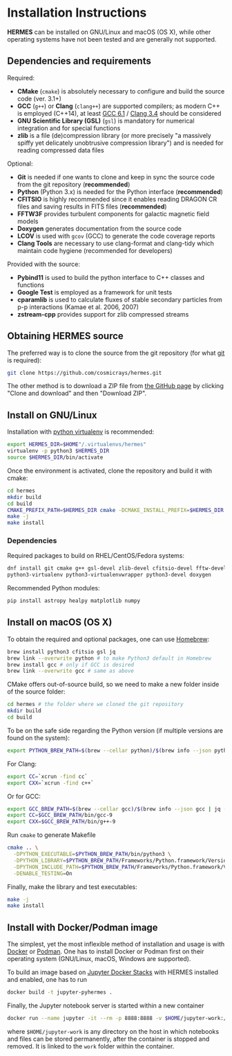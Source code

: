 # Installation Instructions

**HERMES** can be installed on GNU/Linux and macOS (OS X), while other operating systems have not been tested and are generally not supported.

## Dependencies and requirements

Required:
- **CMake** (`cmake`) is absolutely necessary to configure and build the source code (ver. 3.1+)
- **GCC** (`g++`) or **Clang** (`clang++`) are supported compilers; as modern C++ is employed (C++14), at least [GCC 6.1](https://gcc.gnu.org/projects/cxx-status.html#cxx14) / [Clang 3.4](https://clang.llvm.org/cxx_status.html) should be considered
- **GNU Scientific Library (GSL)** (`gsl`) is mandatory for numerical integration and for special functions
- **zlib** is a file (de)compression library (or more precisely "a massively spiffy yet delicately unobtrusive compression library") and is needed for reading compressed data files

Optional:
- **Git** is needed if one wants to clone and keep in sync the source code from the git repository (**recommended**)
- **Python** (Python 3.x) is needed for the Python interface (**recommended**)
- **CFITSIO** is highly recommended since it enables reading DRAGON CR files and saving results in FITS files (**recommended**)
- **FFTW3F** provides turbulent components for galactic magnetic field models
- **Doxygen** generates documentation from the source code
- **LCOV** is used with `gcov` (GCC) to generate the code coverage reports
- **Clang Tools** are necessary to use clang-format and clang-tidy which maintain code hygiene (recommended for developers)

Provided with the source:
- **Pybind11** is used to build the python interface to C++ classes and functions
- **Google Test** is employed as a framework for unit tests
- **cparamlib** is used to calculate fluxes of stable secondary particles from p-p interactions (Kamae et al. 2006, 2007)
- **zstream-cpp** provides support for zlib compressed streams

## Obtaining HERMES source

The preferred way is to clone the source from the git repository (for what [git](https://git-scm.com/book/en/v2) is required):

```sh
git clone https://github.com/cosmicrays/hermes.git
```

The other method is to download a ZIP file from [the GitHub page](https://github.com/cosmicrays/hermes) by clicking "Clone and download" and then "Download ZIP".

## Install on GNU/Linux

Installation with [python virtualenv](https://virtualenv.pypa.io) is recommended:
```sh
export HERMES_DIR=$HOME"/.virtualenvs/hermes"
virtualenv -p python3 $HERMES_DIR
source $HERMES_DIR/bin/activate
```
Once the environment is activated, clone the repository and build it with cmake:
```sh
cd hermes
mkdir build
cd build
CMAKE_PREFIX_PATH=$HERMES_DIR cmake -DCMAKE_INSTALL_PREFIX=$HERMES_DIR -DENABLE_TESTING=On ..
make -j
make install
```

### Dependencies
Required packages to build on RHEL/CentOS/Fedora systems:
```sh
dnf install git cmake g++ gsl-devel zlib-devel cfitsio-devel fftw-devel \
python3-virtualenv python3-virtualenvwrapper python3-devel doxygen
```

Recommended Python modules:
```sh
pip install astropy healpy matplotlib numpy
```

## Install on macOS (OS X)

To obtain the required and optional packages, one can use [Homebrew](https://brew.sh):
```sh
brew install python3 cfitsio gsl jq
brew link --overwrite python # to make Python3 default in Homebrew
brew install gcc # only if GCC is desired
brew link --overwrite gcc # same as above
```

CMake offers out-of-source build, so we need to make a new folder inside of the source folder:
```sh
cd hermes # the folder where we cloned the git repository
mkdir build
cd build
```

To be on the safe side regarding the Python version (if multiple versions are found on the system):
```sh
export PYTHON_BREW_PATH=$(brew --cellar python)/$(brew info --json python | jq -r '.[0].installed[0].version');
```

For Clang:
```sh                
export CC=`xcrun -find cc`
export CXX=`xcrun -find c++`
```

Or for GCC:
```sh
export GCC_BREW_PATH=$(brew --cellar gcc)/$(brew info --json gcc | jq -r '.[0].installed[0].version');
export CC=$GCC_BREW_PATH/bin/gcc-9
export CXX=$GCC_BREW_PATH/bin/g++-9
```

Run `cmake` to generate Makefile
```sh
cmake .. \
  -DPYTHON_EXECUTABLE=$PYTHON_BREW_PATH/bin/python3 \
  -DPYTHON_LIBRARY=$PYTHON_BREW_PATH/Frameworks/Python.framework/Versions/3.7/lib/libpython3.7.dylib \
  -DPYTHON_INCLUDE_PATH=$PYTHON_BREW_PATH/Frameworks/Python.framework/Versions/3.7/include \
  -DENABLE_TESTING=On
```

Finally, make the library and test executables:
```sh
make -j
make install
```

## Install with Docker/Podman image

The simplest, yet the most inflexible method of installation and usage is with [Docker](https://www.docker.com) or  [Podman](https://podman.io). One has to install Docker or Podman first on their operating system (GNU/Linux, macOS, Windows are supported).

To build an image based on [Jupyter Docker Stacks](https://jupyter-docker-stacks.readthedocs.io/en/latest/index.html) with HERMES installed and enabled,  one has to run

```sh
docker build -t jupyter-pyhermes .
```

Finally, the Jupyter notebook server is started within a new container

```sh
docker run --name jupyter -it --rm -p 8888:8888 -v $HOME/jupyter-work:/home/jovyan/work localhost/jupyter-pyhermes:latest
```

where `$HOME/jupyter-work` is any directory on the host in which notebooks and files can be stored permanently, after the container is stopped and removed. It is linked to the `work` folder within the container.

